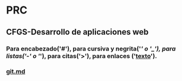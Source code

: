 # PRC
## CFGS-Desarrollo de aplicaciones web
### Para encabezado('#'), para cursiva y negrita('*' o '_'), para listas('-' o '*'), para citas('>'), para enlaces ('[texto](URL)'). 
### [git.md](https://github.com/PabloRomanCalero/PabloRomanCalero/blob/prueba2/git.md)

